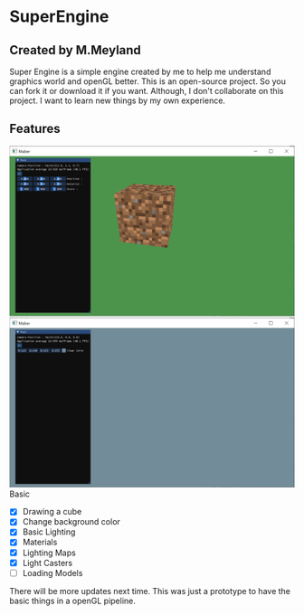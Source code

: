 # SuperEngine
## Created by M.Meyland

Super Engine is a simple engine created by me to help me understand graphics world and openGL better.
This is an open-source project. So you can fork it or download it if you want. Although, I don't 
collaborate on this project. I want to learn new things by my own experience.



## Features
![](https://github.com/MeylandMan/photos/blob/main/0-5-SuperEngine-1.png)
![](https://github.com/MeylandMan/photos/blob/main/0-5-SuperEngine-0.png)
Basic
  - [x] Drawing a cube
  - [x] Change background color
  - [x] Basic Lighting
  - [x] Materials
  - [x] Lighting Maps
  - [x] Light Casters
  - [ ] Loading Models

There will be more updates next time. This was just a prototype to have the basic things in a openGL pipeline.

